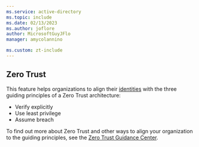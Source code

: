 ```yaml
---
ms.service: active-directory
ms.topic: include
ms.date: 02/13/2023
ms.author: joflore
author: MicrosoftGuyJFlo
manager: amycolannino

ms.custom: zt-include
---
```

## Zero Trust

This feature helps organizations to align their [identities](/security/zero-trust/deploy/identity) with the three guiding principles of a Zero Trust architecture: 

- Verify explicitly
- Use least privilege
- Assume breach

To find out more about Zero Trust and other ways to align your organization to the guiding principles, see the [Zero Trust Guidance Center](/security/zero-trust/).
